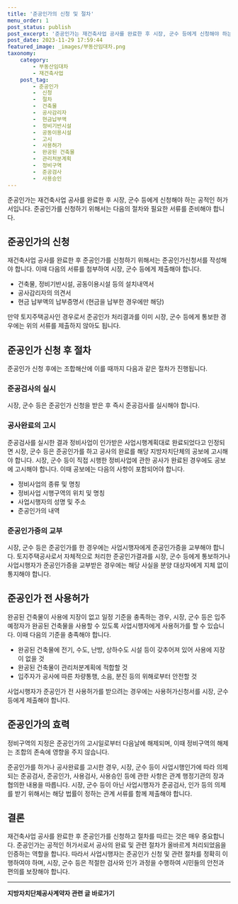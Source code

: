 ```yaml
---
title: '준공인가의 신청 및 절차'
menu_order: 1
post_status: publish
post_excerpt: '준공인가는 재건축사업 공사를 완료한 후 시장, 군수 등에게 신청해야 하는 공적인 허가서입니다. 준공인가를 신청하기 위해서는 다음의 절차와 필요한 서류를 준비해야 합니다.'
post_date: 2023-11-29 17:59:44
featured_image: _images/부동산임대차.png
taxonomy:
    category:
        - 부동산임대차
        - 재건축사업
    post_tag:
        - 준공인가
        -  신청
        -  절차
        -  건축물
        -  공사감리자
        -  현금납부액
        -  정비기반시설
        -  공동이용시설
        -  고시
        -  사용허가
        -  완공된 건축물
        -  관리처분계획
        -  정비구역
        -  준공검사
        -  사용승인
---
```



준공인가는 재건축사업 공사를 완료한 후 시장, 군수 등에게 신청해야 하는 공적인 허가서입니다. 준공인가를 신청하기 위해서는 다음의 절차와 필요한 서류를 준비해야 합니다.

## 준공인가의 신청

재건축사업 공사를 완료한 후 준공인가를 신청하기 위해서는 준공인가신청서를 작성해야 합니다. 이때 다음의 서류를 첨부하여 시장, 군수 등에게 제출해야 합니다.

- 건축물, 정비기반시설, 공동이용시설 등의 설치내역서
- 공사감리자의 의견서
- 현금 납부액의 납부증명서 (현금을 납부한 경우에만 해당)

만약 토지주택공사인 경우로서 준공인가 처리결과를 이미 시장, 군수 등에게 통보한 경우에는 위의 서류를 제출하지 않아도 됩니다.

## 준공인가 신청 후 절차

준공인가 신청 후에는 조합해산에 이를 때까지 다음과 같은 절차가 진행됩니다.

### 준공검사의 실시

시장, 군수 등은 준공인가 신청을 받은 후 즉시 준공검사를 실시해야 합니다.

### 공사완료의 고시

준공검사를 실시한 결과 정비사업이 인가받은 사업시행계획대로 완료되었다고 인정되면 시장, 군수 등은 준공인가를 하고 공사의 완료를 해당 지방자치단체의 공보에 고시해야 합니다. 시장, 군수 등이 직접 시행한 정비사업에 관한 공사가 완료된 경우에도 공보에 고시해야 합니다. 이때 공보에는 다음의 사항이 포함되어야 합니다.

- 정비사업의 종류 및 명칭
- 정비사업 시행구역의 위치 및 명칭
- 사업시행자의 성명 및 주소
- 준공인가의 내역

### 준공인가증의 교부

시장, 군수 등은 준공인가를 한 경우에는 사업시행자에게 준공인가증을 교부해야 합니다. 토지주택공사로서 자체적으로 처리한 준공인가결과를 시장, 군수 등에게 통보하거나 사업시행자가 준공인가증을 교부받은 경우에는 해당 사실을 분양 대상자에게 지체 없이 통지해야 합니다.

## 준공인가 전 사용허가

완공된 건축물이 사용에 지장이 없고 일정 기준을 충족하는 경우, 시장, 군수 등은 입주 예정자가 완공된 건축물을 사용할 수 있도록 사업시행자에게 사용허가를 할 수 있습니다. 이때 다음의 기준을 충족해야 합니다.

- 완공된 건축물에 전기, 수도, 난방, 상하수도 시설 등이 갖추어져 있어 사용에 지장이 없을 것
- 완공된 건축물이 관리처분계획에 적합할 것
- 입주자가 공사에 따른 차량통행, 소음, 분진 등의 위해로부터 안전할 것

사업시행자가 준공인가 전 사용허가를 받으려는 경우에는 사용허가신청서를 시장, 군수 등에게 제출해야 합니다.

## 준공인가의 효력

정비구역의 지정은 준공인가의 고시일로부터 다음날에 해제되며, 이때 정비구역의 해제는 조합의 존속에 영향을 주지 않습니다.

준공인가를 하거나 공사완료를 고시한 경우, 시장, 군수 등이 사업시행인가에 따라 의제되는 준공검사, 준공인가, 사용검사, 사용승인 등에 관한 사항은 관계 행정기관의 장과 협의한 내용을 따릅니다. 시장, 군수 등이 아닌 사업시행자가 준공검사, 인가 등의 의제를 받기 위해서는 해당 법률이 정하는 관계 서류를 함께 제출해야 합니다.

## 결론

재건축사업 공사를 완료한 후 준공인가를 신청하고 절차를 따르는 것은 매우 중요합니다. 준공인가는 공적인 허가서로서 공사의 완료 및 관련 절차가 올바르게 처리되었음을 인증하는 역할을 합니다. 따라서 사업시행자는 준공인가 신청 및 관련 절차를 정확히 이행하여야 하며, 시장, 군수 등은 적절한 검사와 인가 과정을 수행하여 시민들의 안전과 편의를 보장해야 합니다.
<!-- wp:separator -->
<hr class="wp-block-separator has-alpha-channel-opacity"/>
<!-- /wp:separator -->

<!-- wp:group {"backgroundColor":"base","layout":{"type":"constrained"}} -->
<div class="wp-block-group has-base-background-color has-background"><!-- wp:paragraph {"align":"center","fontSize":"medium"} -->
<p class="has-text-align-center has-large-font-size"><strong>지방자치단체공사계약자 관련 글 바로가기</strong></p>
<!-- /wp:paragraph -->


<!-- wp:latest-posts
{"categories":[{"id":7140,"count":19,"description":"","link":"https://uknowlaw.com/category/%ec%a7%80%eb%b0%a9%ec%9e%90%ec%b9%98%eb%8b%a8%ec%b2%b4%ea%b3%b5%ec%82%ac%ea%b3%84%ec%95%bd%ec%9e%90/","name":"지방자치단체공사계약자","slug":"지방자치단체공사계약자","taxonomy":"category","parent":0,"meta":[],"_links":{"self":[{"href":"https://uknowlaw.com/wp-json/wp/v2/categories/7140"}],"collection":[{"href":"https://uknowlaw.com/wp-json/wp/v2/categories"}],"about":[{"href":"https://uknowlaw.com/wp-json/wp/v2/taxonomies/category"}],"wp:post_type":[{"href":"https://uknowlaw.com/wp-json/wp/v2/posts?categories=7140"}],"curies":[{"name":"wp","href":"https://api.w.org/{rel}","templated":true}]}}],"postsToShow":100,"excerptLength":28,"postLayout":"grid","columns":2,"featuredImageAlign":"left","featuredImageSizeSlug":"large","fontSize":"small"} /--></div>
<!-- /wp:group -->